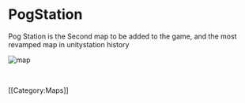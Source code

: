 # PogStation


Pog Station is the Second map to be added to the game, and the most revamped map in unitystation history 

![map](PogStation.png)

​                                                                                                                                                                                                                                        

 
[[Category:Maps]]
